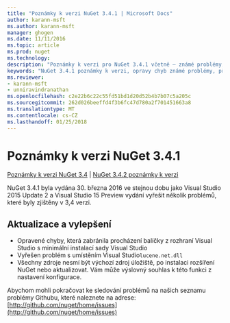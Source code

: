 ```yaml
---
title: "Poznámky k verzi NuGet 3.4.1 | Microsoft Docs"
author: karann-msft
ms.author: karann-msft
manager: ghogen
ms.date: 11/11/2016
ms.topic: article
ms.prod: nuget
ms.technology: 
description: "Poznámky k verzi pro NuGet 3.4.1 včetně – známé problémy, opravy chyb, přidaných funkcí a chcete."
keywords: "NuGet 3.4.1 poznámky k verzi, opravy chyb známé problémy, přidat funkce, chcete"
ms.reviewer:
- karann-msft
- unniravindranathan
ms.openlocfilehash: c2e22b6c22c55fd51bd1d20d52b4b7b07c5a205c
ms.sourcegitcommit: 262d026beeffd4f3b6fc47d780a2f701451663a8
ms.translationtype: MT
ms.contentlocale: cs-CZ
ms.lasthandoff: 01/25/2018
---
```

# <a name="nuget-341-release-notes"></a>Poznámky k verzi NuGet 3.4.1

[Poznámky k verzi NuGet 3.4](../release-notes/nuget-3.4.md) | [NuGet 3.4.2 poznámky k verzi](../release-notes/nuget-3.4.2.md)

NuGet 3.4.1 byla vydána 30. března 2016 ve stejnou dobu jako Visual Studio 2015 Update 2 a Visual Studio 15 Preview vydání vyřešit několik problémů, které byly zjištěny v 3,4 verzi.

## <a name="updates-and-improvements"></a>Aktualizace a vylepšení

* Opravené chyby, která zabránila procházení balíčky z rozhraní Visual Studio s minimální instalací sady Visual Studio
* Vyřešen problém s umístěním Visual Studio`lucene.net.dll`
* Všechny zdroje nesmí být výchozí zdroj úložiště, po instalaci rozšíření NuGet nebo aktualizovat.  Vám může výslovný souhlas k této funkci z nastavení konfigurace.

Abychom mohli pokračovat ke sledování problémů na našich seznamu problémy Githubu, které naleznete na adrese: [http://github.com/nuget/home/issues](http://github.com/nuget/home/issues)